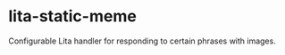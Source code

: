 lita-static-meme
================

Configurable Lita handler for responding to certain phrases with images.

